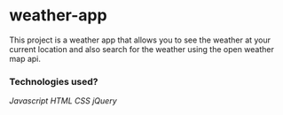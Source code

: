# weather-app
This project is a weather app that allows you to see the weather at your current location and also search for the weather using the open weather map api.

### Technologies used? ###
*Javascript*
*HTML*
*CSS*
*jQuery*
